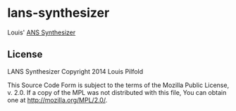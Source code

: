 # lans-synthesizer

Louis' [ANS Synthesizer](http://en.wikipedia.org/wiki/ANS_synthesizer)

## License

LANS Synthesizer
Copyright 2014 Louis Pilfold

This Source Code Form is subject to the terms of the Mozilla Public
License, v. 2.0. If a copy of the MPL was not distributed with this
file, You can obtain one at http://mozilla.org/MPL/2.0/.
